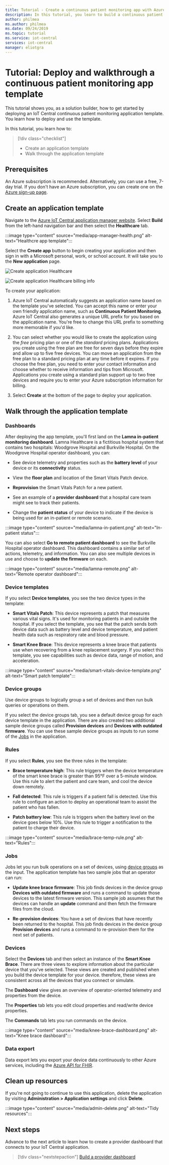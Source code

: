 ```yaml
---
title: Tutorial - Create a continuous patient monitoring app with Azure IoT Central | Microsoft Docs
description: In this tutorial, you learn to build a continuous patient monitoring application using Azure IoT Central application templates.
author: philmea
ms.author: philmea
ms.date: 09/24/2019
ms.topic: tutorial
ms.service: iot-central
services: iot-central
manager: eliotgra
---
```


# Tutorial: Deploy and walkthrough a continuous patient monitoring app template

This tutorial shows you, as a solution builder, how to get started by deploying an IoT Central continuous patient monitoring application template. You learn how to deploy and use the template.

In this tutorial, you learn how to:

> [!div class="checklist"]
> * Create an application template
> * Walk through the application template

## Prerequisites

An Azure subscription is recommended. Alternatively, you can use a free, 7-day trial. If you don't have an Azure subscription, you can create one on the [Azure sign-up page](https://aka.ms/createazuresubscription).

## Create an application template

Navigate to the [Azure IoT Central application manager website](https://apps.azureiotcentral.com/). Select **Build** from the left-hand navigation bar and then select the **Healthcare** tab.

:::image type="content" source="media/app-manager-health.png" alt-text="Healthcre app template":::

Select the **Create app** button to begin creating your application and then sign in with a Microsoft personal, work, or school account. It will take you to the **New application** page.

![Create application Healthcare](media/app-manager-health-create.png)

![Create application Healthcare billing info](media/app-manager-health-create-billinginfo.png)

To create your application:

1. Azure IoT Central automatically suggests an application name based on the template you've selected. You can accept this name or enter your own friendly application name, such as **Continuous Patient Monitoring**. Azure IoT Central also generates a unique URL prefix for you based on the application name. You're free to change this URL prefix to something more memorable if you'd like.

2. You can select whether you would like to create the application using the *free* pricing plan or one of the *standard* pricing plans. Applications you create using the free plan are free for seven days before they expire and allow up to five free devices. You can move an application from the free plan to a standard pricing plan at any time before it expires. If you choose the free plan, you need to enter your contact information and choose whether to receive information and tips from Microsoft. Applications you create using a standard plan support up to two free devices and require you to enter your Azure subscription information for billing.

3. Select **Create** at the bottom of the page to deploy your application.

## Walk through the application template

### Dashboards

After deploying the app template, you'll first land on the **Lamna in-patient monitoring dashboard**. Lamna Healthcare is a fictitious hospital system that contains two hospitals: Woodgrove Hospital and Burkville Hospital. On the Woodgrove Hospital operator dashboard, you can:

* See device telemetry and properties such as the **battery level** of your device or its **connectivity** status.

* View the **floor plan** and location of the Smart Vitals Patch device.

* **Reprovision** the Smart Vitals Patch for a new patient.

* See an example of a **provider dashboard** that a hospital care team might see to track their patients.

* Change the **patient status** of your device to indicate if the device is being used for an in-patient or remote scenario.

:::image type="content" source="media/lamna-in-patient.png" alt-text="In-patient status":::

You can also select **Go to remote patient dashboard** to see the Burkville Hospital operator dashboard. This dashboard contains a similar set of actions, telemetry, and information. You can also see multiple devices in use and choose to **update the firmware** on each.

:::image type="content" source="media/lamna-remote.png" alt-text="Remote operator dashboard":::

### Device templates

If you select **Device templates**, you see the two device types in the template:

* **Smart Vitals Patch**: This device represents a patch that measures various vital signs. It's used for monitoring patients in and outside the hospital. If you select the template, you see that the patch sends both device data such as battery level and device temperature, and patient health data such as respiratory rate and blood pressure.

* **Smart Knee Brace**: This device represents a knee brace that patients use when recovering from a knee replacement surgery. If you select this template, you see capabilities such as device data, range of motion, and acceleration.

:::image type="content" source="media/smart-vitals-device-template.png" alt-text="Smart patch template":::

### Device groups

Use device groups to logically group a set of devices and then run bulk queries or operations on them.

If you select the device groups tab, you see a default device group for each device template in the application. There are also created two additional sample device groups called **Provision devices** and **Devices with outdated firmware**. You can use these sample device groups as inputs to run some of the [Jobs](#jobs) in the application.

### Rules

If you select **Rules**, you see the three rules in the template:

* **Brace temperature high**: This rule triggers when the device temperature of the smart knee brace is greater than 95&deg;F over a 5-minute window. Use this rule to alert the patient and care team, and cool the device down remotely.

* **Fall detected**: This rule is triggers if a patient fall is detected. Use this rule to configure an action to deploy an operational team to assist the patient who has fallen.

* **Patch battery low**: This rule is triggers when the battery level on the device goes below 10%. Use this rule to trigger a notification to the patient to charge their device.

:::image type="content" source="media/brace-temp-rule.png" alt-text="Rules":::

### Jobs

Jobs let you run bulk operations on a set of devices, using [device groups](#device-groups) as the input. The application template has two sample jobs that an operator can run:

* **Update knee brace firmware**: This job finds devices in the device group **Devices with outdated firmware** and runs a command to update those devices to the latest firmware version. This sample job assumes that the devices can handle an **update** command and then fetch the firmware files from the cloud.  

* **Re-provision devices**: You have a set of devices that have recently been returned to the hospital. This job finds devices in the device group **Provision devices** and runs a command to re-provision them for the next set of patients.

### Devices

Select the **Devices** tab and then select an instance of the **Smart Knee Brace**. There are three views to explore information about the particular device that you've selected. These views are created and published when you build the device template for your device. therefore, these views are consistent across all the devices that you connect or simulate.

The **Dashboard** view gives an overview of operator-oriented telemetry and properties from the device.

The **Properties** tab lets you edit cloud properties and read/write device properties.

The **Commands** tab lets you run commands on the device.

:::image type="content" source="media/knee-brace-dashboard.png" alt-text="Knee brace dashboard":::

### Data export

Data export lets you export your device data continuously to other Azure services, including the [Azure API for FHIR](concept-continuous-patient-monitoring-architecture.md#export-to-azure-api-for-fhir).

## Clean up resources

If you're not going to continue to use this application, delete the application by visiting **Administration > Application settings** and click **Delete**.

:::image type="content" source="media/admin-delete.png" alt-text="Tidy resources":::

## Next steps

Advance to the next article to learn how to create a provider dashboard that connects to your IoT Central application.

> [!div class="nextstepaction"]
> [Build a provider dashboard](tutorial-health-data-triage.md)